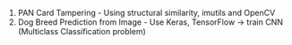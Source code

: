 1. PAN Card Tampering - Using structural similarity, imutils and OpenCV
2. Dog Breed Prediction from Image - Use Keras, TensorFlow -> train CNN (Multiclass Classification problem)
